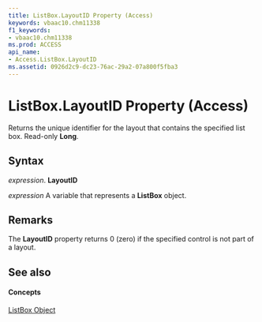 ```yaml
---
title: ListBox.LayoutID Property (Access)
keywords: vbaac10.chm11338
f1_keywords:
- vbaac10.chm11338
ms.prod: ACCESS
api_name:
- Access.ListBox.LayoutID
ms.assetid: 0926d2c9-dc23-76ac-29a2-07a800f5fba3
---
```



# ListBox.LayoutID Property (Access)

Returns the unique identifier for the layout that contains the specified list box. Read-only  **Long**.


## Syntax

 _expression_. **LayoutID**

 _expression_ A variable that represents a **ListBox** object.


## Remarks

The  **LayoutID** property returns 0 (zero) if the specified control is not part of a layout.


## See also


#### Concepts


[ListBox Object](listbox-object-access.md)

